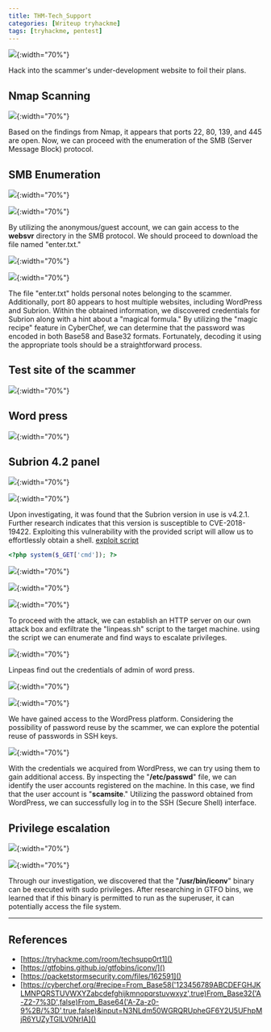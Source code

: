```yaml
---
title: THM-Tech_Support
categories: [Writeup tryhackme]
tags: [tryhackme, pentest]
---
```


![]({{site.baseurl}}/assets/img/2023-05-29-THM-Tech_Supp0rt-20.png){:width="70%"}

Hack into the scammer's under-development website to foil their plans.

## Nmap Scanning 

![]({{site.baseurl}}/assets/img/2023-05-29-THM-Tech_Supp0rt.png){:width="70%"}

Based on the findings from Nmap, it appears that ports 22, 80, 139, and 445 are open. Now, we can proceed with the enumeration of the SMB (Server Message Block) protocol.

## SMB Enumeration 

![]({{site.baseurl}}/assets/img/2023-05-29-THM-Tech_Supp0rt-1.png){:width="70%"}


![]({{site.baseurl}}/assets/img/2023-05-29-THM-Tech_Supp0rt-4.png){:width="70%"}

By utilizing the anonymous/guest account, we can gain access to the **websvr** directory in the SMB protocol. We should proceed to download the file named "enter.txt."

![]({{site.baseurl}}/assets/img/2023-05-29-THM-Tech_Supp0rt-5.png){:width="70%"}

![]({{site.baseurl}}/assets/img/2023-05-29-THM-Tech_Supp0rt-6.png){:width="70%"}

The file "enter.txt" holds personal notes belonging to the scammer.  Additionally, port 80 appears to host multiple websites, including WordPress and Subrion. Within the obtained information, we discovered credentials for Subrion along with a hint about a "magical formula." By utilizing the "magic recipe" feature in CyberChef, we can determine that the password was encoded in both Base58 and Base32 formats. Fortunately, decoding it using the appropriate tools should be a straightforward process.

## Test site of the scammer

![]({{site.baseurl}}/assets/img/2023-05-29-THM-Tech_Supp0rt-2.png){:width="70%"}

## Word press 

![]({{site.baseurl}}/assets/img/2023-05-29-THM-Tech_Supp0rt-13.png){:width="70%"}

## Subrion 4.2 panel 

![]({{site.baseurl}}/assets/img/2023-05-29-THM-Tech_Supp0rt-7.png){:width="70%"}

![]({{site.baseurl}}/assets/img/2023-05-29-THM-Tech_Supp0rt-11.png){:width="70%"}

Upon investigating, it was found that the Subrion version in use is v4.2.1. Further research indicates that this version is susceptible to CVE-2018-19422. Exploiting this vulnerability with the provided script will allow us to effortlessly obtain a shell. [exploit script](https://packetstormsecurity.com/files/162591)
```php 
<?php system($_GET['cmd']); ?>
```

![]({{site.baseurl}}/assets/img/2023-05-29-THM-Tech_Supp0rt-10.png){:width="70%"}

![]({{site.baseurl}}/assets/img/2023-05-29-THM-Tech_Supp0rt-9.png){:width="70%"}

![]({{site.baseurl}}/assets/img/2023-05-29-THM-Tech_Supp0rt-12.png){:width="70%"}

To proceed with the attack, we can establish an HTTP server on our own attack box and exfiltrate the "linpeas.sh" script to the target machine. using the script we can enumerate and find ways to escalate privileges. 

![]({{site.baseurl}}/assets/img/2023-05-29-THM-Tech_Supp0rt-14.png){:width="70%"}

Linpeas find out the credentials of admin of word press. 

![]({{site.baseurl}}/assets/img/2023-05-29-THM-Tech_Supp0rt-16.png){:width="70%"}

![]({{site.baseurl}}/assets/img/2023-05-29-THM-Tech_Supp0rt-15.png){:width="70%"}

We have gained access to the WordPress platform. Considering the possibility of password reuse by the scammer, we can explore the potential reuse of passwords in SSH keys.

![]({{site.baseurl}}/assets/img/2023-05-29-THM-Tech_Supp0rt-17.png){:width="70%"}

With the credentials we acquired from WordPress, we can try using them to gain additional access. By inspecting the "**/etc/passwd**" file, we can identify the user accounts registered on the machine. In this case, we find that the user account is "**scamsite**." Utilizing the password obtained from WordPress, we can successfully log in to the SSH (Secure Shell) interface.

## Privilege escalation

![]({{site.baseurl}}/assets/img/2023-05-29-THM-Tech_Supp0rt-18.png){:width="70%"}

![]({{site.baseurl}}/assets/img/2023-05-29-THM-Tech_Supp0rt-19.png){:width="70%"}

Through our investigation, we discovered that the "**/usr/bin/iconv**" binary can be executed with sudo privileges. After researching in GTFO bins, we learned that if this binary is permitted to run as the superuser, it can potentially access the file system.

---
## References 
- [https://tryhackme.com/room/techsupp0rt1]()
- [https://gtfobins.github.io/gtfobins/iconv/]()
- [https://packetstormsecurity.com/files/162591]()
- [https://cyberchef.org/#recipe=From_Base58('123456789ABCDEFGHJKLMNPQRSTUVWXYZabcdefghijkmnopqrstuvwxyz',true)From_Base32('A-Z2-7%3D',false)From_Base64('A-Za-z0-9%2B/%3D',true,false)&input=N3NLdm50WGRQRUpheGF6Y2U5UFhpMjR6YUZyTGlLV0NrIA]()